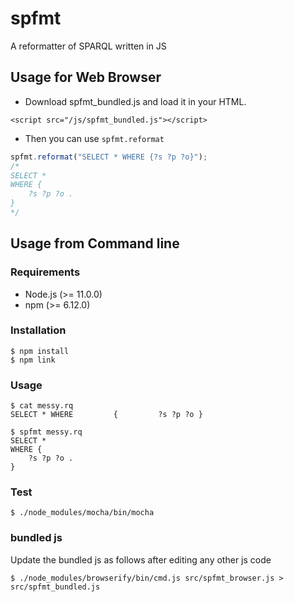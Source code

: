 # spfmt
A reformatter of SPARQL written in JS

## Usage for Web Browser

* Download spfmt_bundled.js and load it in your HTML.

```
<script src="/js/spfmt_bundled.js"></script>
```

* Then you can use `spfmt.reformat`
```javascript
spfmt.reformat("SELECT * WHERE {?s ?p ?o}");
/*
SELECT *
WHERE {
    ?s ?p ?o .
}
*/
```

## Usage from Command line

### Requirements
- Node.js (>= 11.0.0)
- npm (>= 6.12.0)

### Installation
```
$ npm install
$ npm link
```

### Usage
```
$ cat messy.rq 
SELECT * WHERE         {         ?s ?p ?o }

$ spfmt messy.rq 
SELECT *
WHERE {
    ?s ?p ?o .
}
```

### Test
```
$ ./node_modules/mocha/bin/mocha
```

### bundled js
Update the bundled js as follows after editing any other js code
```
$ ./node_modules/browserify/bin/cmd.js src/spfmt_browser.js > src/spfmt_bundled.js 
```
